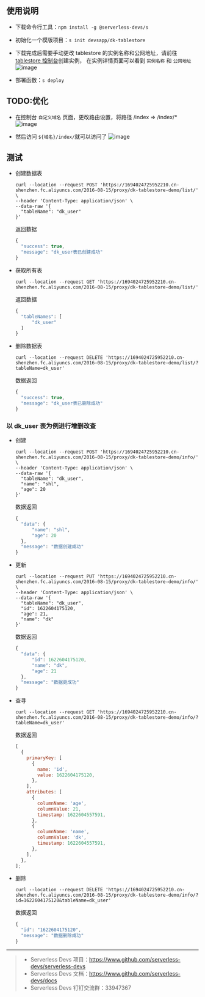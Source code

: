 ## 使用说明

- 下载命令行工具：`npm install -g @serverless-devs/s`
- 初始化一个模版项目：`s init devsapp/dk-tablestore`
- 下载完成后需要手动更改 tablestore 的实例名称和公网地址，请前往 [tablestore 控制台](https://otsnext.console.aliyun.com/)创建实例， 在实例详情页面可以看到 `实例名称` 和 `公网地址`
  ![image](https://img.alicdn.com/imgextra/i2/O1CN01VF6kv724mMdiMPC9q_!!6000000007433-2-tps-2184-1190.png)

- 部署函数：`s deploy`

## TODO:优化

- 在控制台 `自定义域名` 页面，更改路由设置，将路径 /index => /index/\*
  ![image](https://img.alicdn.com/imgextra/i4/O1CN01s0xSAU1LCUucIA9OB_!!6000000001263-2-tps-1370-712.png)

- 然后访问 `${域名}/index/`就可以访问了
  ![image](https://img.alicdn.com/imgextra/i2/O1CN014D9vzK1F81LXl0rMf_!!6000000000441-2-tps-1358-338.png)

## 测试

- 创建数据表

  ```shell
  curl --location --request POST 'https://1694024725952210.cn-shenzhen.fc.aliyuncs.com/2016-08-15/proxy/dk-tablestore-demo/list/' \
  --header 'Content-Type: application/json' \
  --data-raw '{
    "tableName": "dk_user"
  }'
  ```

  返回数据

  ```js
  {
    "success": true,
    "message": "dk_user表已创建成功"
  }
  ```

- 获取所有表

  ```shell
  curl --location --request GET 'https://1694024725952210.cn-shenzhen.fc.aliyuncs.com/2016-08-15/proxy/dk-tablestore-demo/list/'
  ```

  返回数据

  ```js
  {
    "tableNames": [
        "dk_user"
    ]
  }
  ```

- 删除数据表

  ```shell
  curl --location --request DELETE 'https://1694024725952210.cn-shenzhen.fc.aliyuncs.com/2016-08-15/proxy/dk-tablestore-demo/list/?tableName=dk_user'
  ```

  数据返回

  ```js
  {
    "success": true,
    "message": "dk_user表已删除成功"
  }
  ```

### 以 dk_user 表为例进行增删改查

- 创建

  ```shell
  curl --location --request POST 'https://1694024725952210.cn-shenzhen.fc.aliyuncs.com/2016-08-15/proxy/dk-tablestore-demo/info/' \
  --header 'Content-Type: application/json' \
  --data-raw '{
    "tableName": "dk_user",
    "name": "shl",
    "age": 20
  }'
  ```

  数据返回

  ```js
  {
    "data": {
        "name": "shl",
        "age": 20
    },
    "message": "数据创建成功"
  }
  ```

- 更新

  ```shell
  curl --location --request PUT 'https://1694024725952210.cn-shenzhen.fc.aliyuncs.com/2016-08-15/proxy/dk-tablestore-demo/info/' \
  --header 'Content-Type: application/json' \
  --data-raw '{
    "tableName": "dk_user",
    "id": 1622604175120,
    "age": 21,
    "name": "dk"
  }'
  ```

  数据返回

  ```js
  {
    "data": {
        "id": 1622604175120,
        "name": "dk",
        "age": 21
    },
    "message": "数据更成功"
  }
  ```

- 查寻

  ```shell
  curl --location --request GET 'https://1694024725952210.cn-shenzhen.fc.aliyuncs.com/2016-08-15/proxy/dk-tablestore-demo/info/?tableName=dk_user'
  ```

  数据返回

  ```js
  [
    {
      primaryKey: [
        {
          name: 'id',
          value: 1622604175120,
        },
      ],
      attributes: [
        {
          columnName: 'age',
          columnValue: 21,
          timestamp: 1622604557591,
        },
        {
          columnName: 'name',
          columnValue: 'dk',
          timestamp: 1622604557591,
        },
      ],
    },
  ];
  ```

- 删除

  ```shell
  curl --location --request DELETE 'https://1694024725952210.cn-shenzhen.fc.aliyuncs.com/2016-08-15/proxy/dk-tablestore-demo/info/?id=1622604175120&tableName=dk_user'
  ```

  数据返回

  ```js
  {
    "id": "1622604175120",
    "message": "数据删除成功"
  }
  ```

---

> - Serverless Devs 项目：https://www.github.com/serverless-devs/serverless-devs
> - Serverless Devs 文档：https://www.github.com/serverless-devs/docs
> - Serverless Devs 钉钉交流群：33947367
